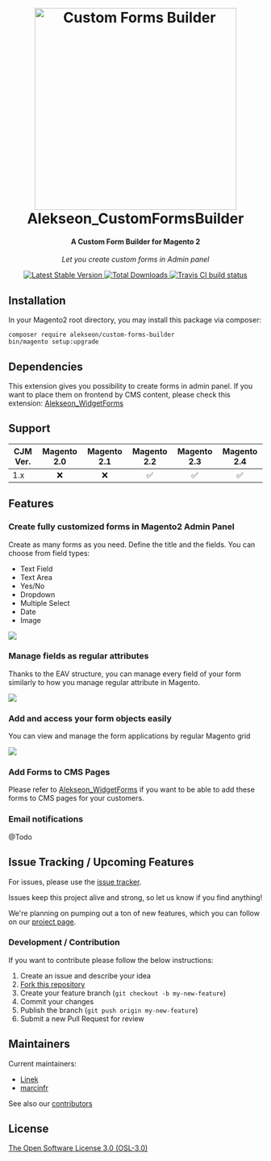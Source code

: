 
<h1 align="center">  
<br/>
  <img src="https://i.imgur.com/b2oclHA.png" alt="Custom Forms Builder" width="400">  
  <br>  
  Alekseon_CustomFormsBuilder  
  <br>  
</h1>  
  
<h4 align="center">A Custom Form Builder for Magento 2</h4>  
  
<p align="center"><i>Let you create custom forms in Admin panel</i></p>  
  
<p align="center">
  <a href="https://packagist.org/packages/alekseon/custom-forms-builder">
    <img src="https://poser.pugx.org/alekseon/custom-forms-builder/v/stable"
         alt="Latest Stable Version">
  </a>
  <a href="https://packagist.org/packages/alekseon/custom-forms-builder/stats">
    <img src="https://poser.pugx.org/alekseon/custom-forms-builder/downloads"
         alt="Total Downloads">
  </a>
  <a href="https://app.travis-ci.com/github/Alekseon/magento2-custom-forms-builder">
    <img src="https://app.travis-ci.com/Alekseon/magento2-custom-forms-builder.svg?branch=master"
         alt="Travis CI build status">
  </a>
</p>
  
## Installation  
  
In your Magento2 root directory, you may install this package via composer:  
  
```  
composer require alekseon/custom-forms-builder  
bin/magento setup:upgrade  
```  
  
## Dependencies

This extension gives you possibility to create forms in admin panel. If you want to place them on frontend by CMS content, please check this extension: [Alekseon_WidgetForms](https://github.com/Alekseon/magento2-widget-forms)

  
## Support  
  
CJM Ver. | Magento 2.0 | Magento 2.1 | Magento 2.2 | Magento 2.3 | Magento 2.4  
--- | :---: | :---: | :---: | :---: | :---:  
1.x | :x: | :x: | :white_check_mark: | :white_check_mark: | :white_check_mark:  
  
  
## Features  
  
### Create fully customized forms in Magento2 Admin Panel
  
  
Create as many forms as you need. Define the title and the fields. 
You can choose from field types:
* Text Field
* Text Area
* Yes/No
* Dropdown
* Multiple Select
* Date
* Image
  
<img src="https://i.imgur.com/PnzzGaj.png"/>  
  
### Manage fields as regular attributes 
  
Thanks to the EAV structure, you can manage every field of your form similarly to how you manage regular attribute in Magento.


  
<img src="https://i.imgur.com/Wlsrx0B.png"/>  
  
  
### Add and access your form objects easily
  
You can view and manage the form applications by regular Magento grid
  
<img src="https://i.imgur.com/5GEypQf.png"/>  
  
### Add Forms to CMS Pages 
  
Please refer to [Alekseon_WidgetForms](https://github.com/Alekseon/magento2-widget-forms) if you want to be able to add these forms to CMS pages for your customers. 
  
### Email notifications  
  
@Todo
 
  
## Issue Tracking / Upcoming Features  
  
For issues, please use the [issue tracker](https://github.com/Alekseon/magento2-custom-forms-builder/issues).  
  
Issues keep this project alive and strong, so let us know if you find anything!  
  
We're planning on pumping out a ton of new features, which you can follow on our [project page](https://github.com/Alekseon/magento2-custom-forms-builder/projects/1).  
  
### Development / Contribution  
  
If you want to contribute please follow the below instructions:  
  
1. Create an issue and describe your idea  
2. [Fork this repository](https://github.com/Alekseon/magento2-custom-forms-builder/fork)  
3. Create your feature branch (`git checkout -b my-new-feature`)  
4. Commit your changes  
5. Publish the branch (`git push origin my-new-feature`)  
6. Submit a new Pull Request for review  
  
## Maintainers  
  
Current maintainers:  

* [Linek](https://github.com/Linek)
* [marcinfr](https://github.com/marcinfr)
  
See also our [contributors](https://github.com/Alekseon/magento2-custom-forms-builder/graphs/contributors)  
  
  
## License  
  
[The Open Software License 3.0 (OSL-3.0)](https://opensource.org/licenses/OSL-3.0)

